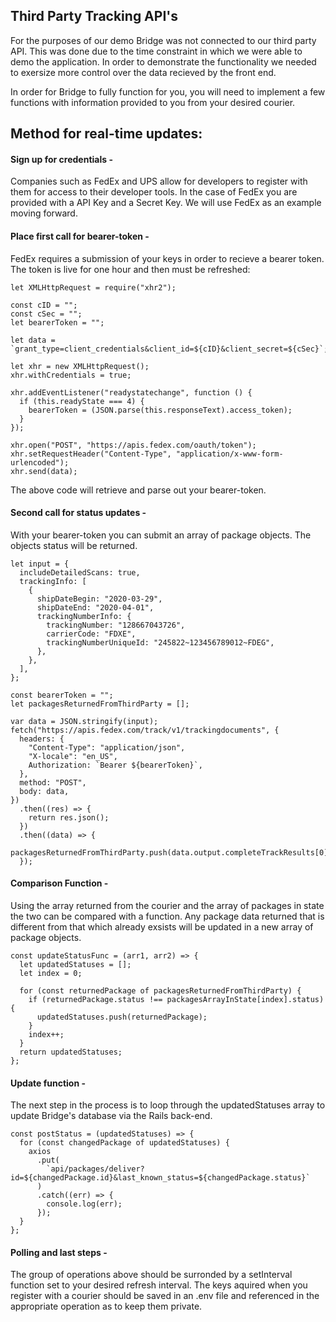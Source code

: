 ## Third Party Tracking API's

For the purposes of our demo Bridge was not connected to our third party API. This was done due to the time constraint in which we were able to demo the application. In order to demonstrate the functionality we needed to exersize more control over the data recieved by the front end.

In order for Bridge to fully function for you, you will need to implement a few functions with information provided to you from your desired courier.

## Method for real-time updates:

#### Sign up for credentials -

Companies such as FedEx and UPS allow for developers to register with them for access to their developer tools. In the case of FedEx you are provided with a API Key and a Secret Key. We will use FedEx as an example moving forward.

#### Place first call for bearer-token -

FedEx requires a submission of your keys in order to recieve a bearer token. The token is live for one hour and then must be refreshed:

```
let XMLHttpRequest = require("xhr2");

const cID = "";
const cSec = "";
let bearerToken = "";

let data = `grant_type=client_credentials&client_id=${cID}&client_secret=${cSec}`;

let xhr = new XMLHttpRequest();
xhr.withCredentials = true;

xhr.addEventListener("readystatechange", function () {
  if (this.readyState === 4) {
    bearerToken = (JSON.parse(this.responseText).access_token);
  }
});

xhr.open("POST", "https://apis.fedex.com/oauth/token");
xhr.setRequestHeader("Content-Type", "application/x-www-form-urlencoded");
xhr.send(data);

```

The above code will retrieve and parse out your bearer-token.

#### Second call for status updates -

With your bearer-token you can submit an array of package objects. The objects status will be returned.

```
let input = {
  includeDetailedScans: true,
  trackingInfo: [
    {
      shipDateBegin: "2020-03-29",
      shipDateEnd: "2020-04-01",
      trackingNumberInfo: {
        trackingNumber: "128667043726",
        carrierCode: "FDXE",
        trackingNumberUniqueId: "245822~123456789012~FDEG",
      },
    },
  ],
};

const bearerToken = "";
let packagesReturnedFromThirdParty = [];

var data = JSON.stringify(input);
fetch("https://apis.fedex.com/track/v1/trackingdocuments", {
  headers: {
    "Content-Type": "application/json",
    "X-locale": "en_US",
    Authorization: `Bearer ${bearerToken}`,
  },
  method: "POST",
  body: data,
})
  .then((res) => {
    return res.json();
  })
  .then((data) => {
    packagesReturnedFromThirdParty.push(data.output.completeTrackResults[0].trackResults);
  });
```

#### Comparison Function -

Using the array returned from the courier and the array of packages in state the two can be compared with a function. Any package data returned that is different from that which already exsists will be updated in a new array of package objects.

```
const updateStatusFunc = (arr1, arr2) => {
  let updatedStatuses = [];
  let index = 0;

  for (const returnedPackage of packagesReturnedFromThirdParty) {
    if (returnedPackage.status !== packagesArrayInState[index].status) {
      updatedStatuses.push(returnedPackage);
    }
    index++;
  }
  return updatedStatuses;
};
```

#### Update function -

The next step in the process is to loop through the updatedStatuses array to update Bridge's database via the Rails back-end.

```
const postStatus = (updatedStatuses) => {
  for (const changedPackage of updatedStatuses) {
    axios
      .put(
        `api/packages/deliver?id=${changedPackage.id}&last_known_status=${changedPackage.status}`
      )
      .catch((err) => {
        console.log(err);
      });
  }
};
```

#### Polling and last steps -

The group of operations above should be surronded by a setInterval function set to your desired refresh interval. The keys aquired when you register with a courier should be saved in an .env file and referenced in the appropriate operation as to keep them private.
